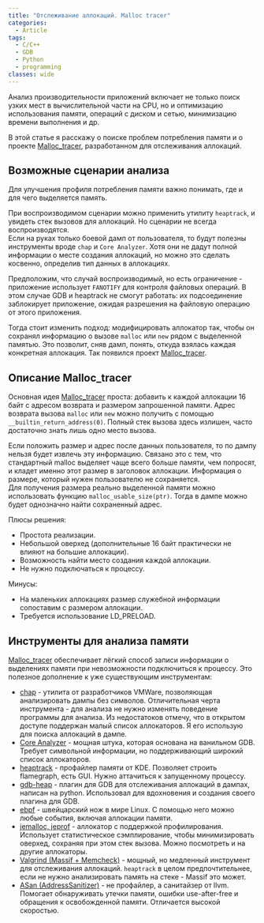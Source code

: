 ```yaml
---
title: "Отслеживание аллокаций. Malloc tracer"
categories:
  - Article
tags:
  - C/C++
  - GDB
  - Python
  - programming
classes: wide
---
```

Анализ производительности приложений включает не только поиск узких мест в вычислительной части на CPU, но и оптимизацию использования памяти, операций с диском и сетью, минимизацию времени выполнения и др.  

В этой статье я расскажу о поиске проблем потребления памяти и о проекте [Malloc_tracer](https://github.com/XCemaXX/malloc_tracer), разработанном для отслеживания аллокаций.  

## Возможные сценарии анализа  
Для улучшения профиля потребления памяти важно понимать, где и для чего выделяется память.  

При воспроизводимом сценарии можно применить утилиту `heaptrack`, и увидеть стек вызовов для аллокаций. Но сценарии не всегда воспроизводятся.    
Если на руках только боевой дамп от пользователя, то будут полезны инструменты вроде `chap` и `Core Analyzer`. Хотя они не дадут полной информации о месте создания аллокаций, но можно это сделать косвенно, определив тип данных в аллокациях.  

Предположим, что случай воспроизводимый, но есть ограничение - приложение использует `FANOTIFY` для контроля файловых операций. В этом случае GDB и heaptrack не смогут работать: их подсоединение заблокирует приложение, ожидая разрешения на файловую операцию от этого приложения.  

Тогда стоит изменить подход: модифицировать аллокатор так, чтобы он сохранял информацию о вызове `malloc` или `new` рядом с выделенной памятью. Это позволит, сняв дамп, понять, откуда взялась каждая конкретная аллокация. Так появился проект [Malloc_tracer](https://github.com/XCemaXX/malloc_tracer).

## Описание Malloc_tracer  
Основная идея [Malloc_tracer](https://github.com/XCemaXX/malloc_tracer) проста: добавить к каждой аллокации 16 байт с адресом возврата и размером запрошенной памяти. Адрес возврата вызова `malloc` или `new` можно получить с помощью `__builtin_return_address(0)`. Полный стек вызова здесь излишен, часто достаточно знать лишь одно место вызова.  

Если положить размер и адрес после данных пользователя, то по дампу нельзя будет извлечь эту информацию. Связано это с тем, что стандартный malloc выделяет чаще всего больше памяти, чем попросят, и кладет именно этот размер в заголовок аллокации. Информация о размере, который нужен пользователю не сохраняется.  
Для получения размера реально выделенной памяти можно использовать функцию `malloc_usable_size(ptr)`. Тогда в дампе можно будет однозначно найти сохраненный адрес.  

Плюсы решения:  
- Простота реализации.
- Небольшой оверхед (дополнительные 16 байт практически не влияют на большие аллокации).
- Возможность найти место создания каждой аллокации.
- Не нужно подключаться к процессу.  

Минусы:  
- На маленьких аллокациях размер служебной информации сопоставим с размером аллокации.
- Требуется использование LD_PRELOAD.

## Инструменты для анализа памяти
[Malloc_tracer](https://github.com/XCemaXX/malloc_tracer) обеспечивает лёгкий способ записи информации о выделениях памяти при невозможности подключиться к процессу. Это полезное дополнение к уже существующим инструментам:
- [chap](https://github.com/vmware/chap) - утилита от разработчиков VMWare, позволяющая анализировать дампы без символов. Отличительная черта инструмента - для анализа не нужно изменять поведение программы для анализа. Из недостатоков отмечу, что в открытом доступе поддержан малый список аллокаторов. Я его использую для поиска аллокаций в дампе.
- [Core Analyzer](https://github.com/yanqi27/core_analyzer) - мощная штука, которая основана на ванильном GDB. Требует символьной информации, но поддерживающий широкий список аллокаторов.
- [heaptrack](https://github.com/KDE/heaptrack) - профайлер памяти от KDE. Позволяет строить flamegraph, есть GUI. Нужно аттачиться к запущенному процессу.
- [gdb-heap](https://github.com/rogerhu/gdb-heap) - плагин для GDB для отслеживания аллокаций в дампах, написан на python. Использовал для вдохновения и создания своего плагина для GDB.
- [ebpf](https://ebpf.io) - швейцарский нож в мире Linux. С помощью него можно любые события, включая аллокации памяти.
- [jemalloc, jeprof](https://github.com/jemalloc/jemalloc) - аллокатор с поддержкой профилирования. Использует статистическое сэмплирование, чтобы минимизировать оверхед, сохраняя при этом стек вызова. Можно посмотреть и на другие аллокаторы.
- [Valgrind (Massif + Memcheck)](https://valgrind.org/docs/manual/ms-manual.html) - мощный, но медленный инструмент для отслеживания аллокаций. `heaptrack` в целом предпочтительнее, если не нужно анализировать память на стеке - Massif это может. 
- [ASan (AddressSanitizer)](https://clang.llvm.org/docs/AddressSanitizer.html) - не профайлер, а санитайзер от llvm. Помогает обнаруживать утечки памяти, ошибки use-after-free и обращения к освобожденной памяти. Отличается высокой скоростью.
